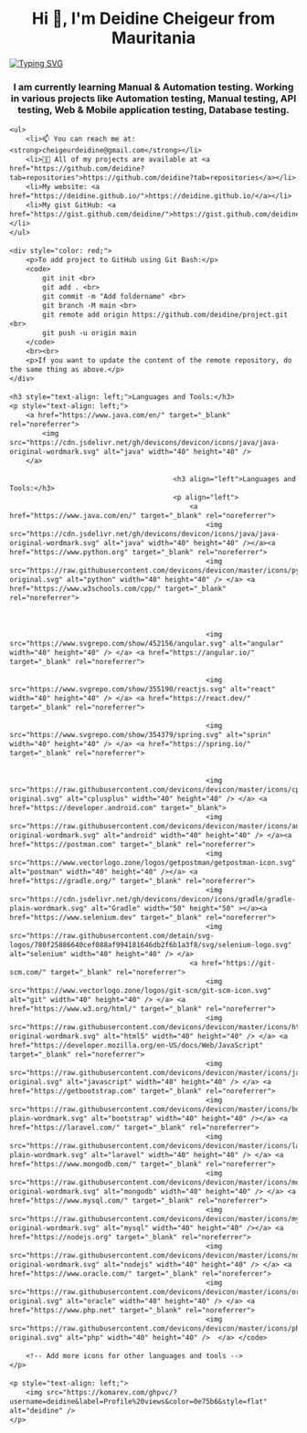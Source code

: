 <!DOCTYPE html>
<html lang="en">
<head>
    <meta charset="UTF-8">
    <meta name="viewport" content="width=device-width, initial-scale=1.0">
    <title>Deidine Cheigeur - Developer</title>
</head>
<body>
    <h1 style="text-align: center;">Hi 👋, I'm Deidine Cheigeur from Mauritania</h1>
    <a href="https://git.io/typing-svg">
        <img src="https://readme-typing-svg.demolab.com?font=Fira+Code&pause=1000&width=435&lines=i'am+a develloper+in+php+mysql+java;cpp+c+javascript+dart" alt="Typing SVG" />
    </a>
    <h3 style="text-align: center;">I am currently learning Manual & Automation testing. Working in various projects like Automation testing, Manual testing, API testing, Web & Mobile application testing, Database testing.</h3>

    <ul>
        <li>📫 You can reach me at: <strong>cheigeurdeidine@gmail.com</strong></li>
        <li>👨‍💻 All of my projects are available at <a href="https://github.com/deidine?tab=repositories">https://github.com/deidine?tab=repositories</a></li>
        <li>My website: <a href="https://deidine.github.io/">https://deidine.github.io/</a></li>
        <li>My gist GitHub: <a href="https://gist.github.com/deidine/">https://gist.github.com/deidine/</a></li>
    </ul>

    <div style="color: red;">
        <p>To add project to GitHub using Git Bash:</p>
        <code>
            git init <br>
            git add . <br>
            git commit -m "Add foldername" <br>
            git branch -M main <br>
            git remote add origin https://github.com/deidine/project.git <br>
            git push -u origin main
        </code>
        <br><br>
        <p>If you want to update the content of the remote repository, do the same thing as above.</p>
    </div>

    <h3 style="text-align: left;">Languages and Tools:</h3>
    <p style="text-align: left;">
        <a href="https://www.java.com/en/" target="_blank" rel="noreferrer">
            <img src="https://cdn.jsdelivr.net/gh/devicons/devicon/icons/java/java-original-wordmark.svg" alt="java" width="40" height="40" />
        </a>
        
                                            <h3 align="left">Languages and Tools:</h3>
                                            <p align="left">
                                                <a href="https://www.java.com/en/" target="_blank" rel="noreferrer">
                                                    <img src="https://cdn.jsdelivr.net/gh/devicons/devicon/icons/java/java-original-wordmark.svg" alt="java" width="40" height="40" /></a><a href="https://www.python.org" target="_blank" rel="noreferrer">
                                                    <img src="https://raw.githubusercontent.com/devicons/devicon/master/icons/python/python-original.svg" alt="python" width="40" height="40" /> </a> <a href="https://www.w3schools.com/cpp/" target="_blank" rel="noreferrer">



                                                    <img src="https://www.svgrepo.com/show/452156/angular.svg" alt="angular" width="40" height="40" /> </a> <a href="https://angular.io/" target="_blank" rel="noreferrer">

                                                    <img src="https://www.svgrepo.com/show/355190/reactjs.svg" alt="react" width="40" height="40" /> </a> <a href="https://react.dev/" target="_blank" rel="noreferrer">

                                                    <img src="https://www.svgrepo.com/show/354379/spring.svg" alt="sprin" width="40" height="40" /> </a> <a href="https://spring.io/" target="_blank" rel="noreferrer">


                                                    <img src="https://raw.githubusercontent.com/devicons/devicon/master/icons/cplusplus/cplusplus-original.svg" alt="cplusplus" width="40" height="40" /> </a> <a href="https://developer.android.com" target="_blank">
                                                    <img src="https://raw.githubusercontent.com/devicons/devicon/master/icons/android/android-original-wordmark.svg" alt="android" width="40" height="40" /> </a><a href="https://postman.com" target="_blank" rel="noreferrer">
                                                    <img src="https://www.vectorlogo.zone/logos/getpostman/getpostman-icon.svg" alt="postman" width="40" height="40" /></a> <a href="https://gradle.org/" target="_blank" rel="noreferrer">
                                                    <img src="https://cdn.jsdelivr.net/gh/devicons/devicon/icons/gradle/gradle-plain-wordmark.svg" alt="Gradle" width="50" height="50" ></a><a href="https://www.selenium.dev" target="_blank" rel="noreferrer">
                                                    <img src="https://raw.githubusercontent.com/detain/svg-logos/780f25886640cef088af994181646db2f6b1a3f8/svg/selenium-logo.svg" alt="selenium" width="40" height="40" /> </a>
                                                <a href="https://git-scm.com/" target="_blank" rel="noreferrer">
                                                    <img src="https://www.vectorlogo.zone/logos/git-scm/git-scm-icon.svg" alt="git" width="40" height="40" /> </a> <a href="https://www.w3.org/html/" target="_blank" rel="noreferrer">
                                                    <img src="https://raw.githubusercontent.com/devicons/devicon/master/icons/html5/html5-original-wordmark.svg" alt="html5" width="40" height="40" /> </a> <a href="https://developer.mozilla.org/en-US/docs/Web/JavaScript" target="_blank" rel="noreferrer">
                                                    <img src="https://raw.githubusercontent.com/devicons/devicon/master/icons/javascript/javascript-original.svg" alt="javascript" width="40" height="40" /> </a> <a href="https://getbootstrap.com" target="_blank" rel="noreferrer">
                                                    <img src="https://raw.githubusercontent.com/devicons/devicon/master/icons/bootstrap/bootstrap-plain-wordmark.svg" alt="bootstrap" width="40" height="40" /></a> <a href="https://laravel.com/" target="_blank" rel="noreferrer">
                                                    <img src="https://raw.githubusercontent.com/devicons/devicon/master/icons/laravel/laravel-plain-wordmark.svg" alt="laravel" width="40" height="40" /> </a> <a href="https://www.mongodb.com/" target="_blank" rel="noreferrer">
                                                    <img src="https://raw.githubusercontent.com/devicons/devicon/master/icons/mongodb/mongodb-original-wordmark.svg" alt="mongodb" width="40" height="40" /> </a> <a href="https://www.mysql.com/" target="_blank" rel="noreferrer">
                                                    <img src="https://raw.githubusercontent.com/devicons/devicon/master/icons/mysql/mysql-original-wordmark.svg" alt="mysql" width="40" height="40" /></a> <a href="https://nodejs.org" target="_blank" rel="noreferrer">
                                                    <img src="https://raw.githubusercontent.com/devicons/devicon/master/icons/nodejs/nodejs-original-wordmark.svg" alt="nodejs" width="40" height="40" /> </a> <a href="https://www.oracle.com/" target="_blank" rel="noreferrer">
                                                    <img src="https://raw.githubusercontent.com/devicons/devicon/master/icons/oracle/oracle-original.svg" alt="oracle" width="40" height="40" /> </a> <a href="https://www.php.net" target="_blank" rel="noreferrer">
                                                    <img src="https://raw.githubusercontent.com/devicons/devicon/master/icons/php/php-original.svg" alt="php" width="40" height="40" />  </a> </code>

        <!-- Add more icons for other languages and tools -->
    </p>

    <p style="text-align: left;">
        <img src="https://komarev.com/ghpvc/?username=deidine&label=Profile%20views&color=0e75b6&style=flat" alt="deidine" />
    </p>
</body>
</html>








